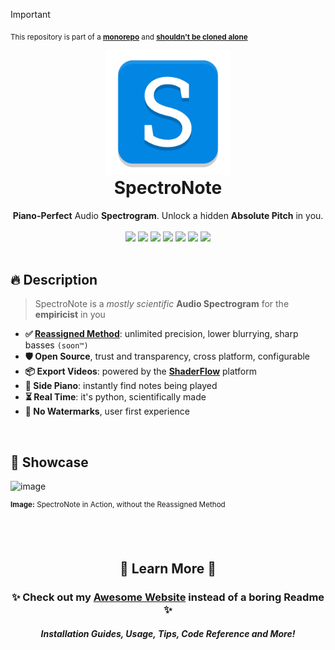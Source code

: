 > [!IMPORTANT]
> <sub>This repository is part of a [**monorepo**](https://github.com/BrokenSource/BrokenSource) and [**shouldn't be cloned alone**](https://brokensrc.dev/get/source)</sub>
<!-- PyPI Start -->
<div align="center">
  <a href="https://brokensrc.dev/spectronote"><img src="https://raw.githubusercontent.com/BrokenSource/SpectroNote/main/SpectroNote/Resources/Images/SpectroNote.png" width="200"></a>
  <h1 style="margin-top: 0">SpectroNote</h1>
  <b>Piano-Perfect</b> Audio <b>Spectrogram</b>. Unlock a hidden <b>Absolute Pitch</b> in you.
  <br>
  <br>
  <a href="https://pypi.org/project/spectronote/"><img src="https://img.shields.io/pypi/v/spectronote?label=PyPI&color=blue"></a>
  <a href="https://pypi.org/project/spectronote/"><img src="https://img.shields.io/pypi/dw/spectronote?label=Installs&color=blue"></a>
  <a href="https://github.com/BrokenSource/BrokenSource"><img src="https://img.shields.io/github/v/tag/BrokenSource/BrokenSource?label=GitHub&color=orange"></a>
  <a href="https://github.com/BrokenSource/SpectroNote/stargazers"><img src="https://img.shields.io/github/stars/BrokenSource/SpectroNote?label=Stars&style=flat&color=orange"></a>
  <a href="https://github.com/BrokenSource/SpectroNote/releases/"><img src="https://img.shields.io/github/v/release/BrokenSource/SpectroNote?label=Release&color=light-green"></a>
  <a href="https://github.com/BrokenSource/SpectroNote/releases/"><img src="https://img.shields.io/github/downloads/BrokenSource/SpectroNote/total?label=Downloads&color=light-green"></a>
  <a href="https://discord.gg/KjqvcYwRHm"><img src="https://img.shields.io/discord/1184696441298485370?label=Discord&style=flat&color=purple"></a>
</div>

<br>

## 🔥 Description

> SpectroNote is a _mostly scientific_ **Audio Spectrogram** for the **empiricist** in you

- **✅ [**Reassigned Method**](https://en.wikipedia.org/wiki/Reassignment_method)**: unlimited precision, lower blurrying, sharp basses `(soon™)`
- **🛡️ Open Source**, trust and transparency, cross platform, configurable
- **📦 Export Videos**: powered by the [**ShaderFlow**](https://github.com/BrokenSource/ShaderFlow) platform
- **🎹 Side Piano**: instantly find notes being played
- **⏳ Real Time**: it's python, scientifically made
- **🎨 No Watermarks**, user first experience

<br>

## 📸 Showcase

![image](https://github.com/BrokenSource/SpectroNote/assets/29046864/23d2ab9f-0c02-45bd-89f0-d8e57b7d112b)

<sup><b>Image:</b> SpectroNote in Action, without the Reassigned Method</sup>

<!-- Website end -->
<br><br><div align="center">
  <h2>🍁 Learn More 🍁</h2>
  <h3>✨ Check out my <a href="https://brokensrc.dev/get/"><b>Awesome Website</b></a> instead of a boring Readme ✨</h3>
  <h5>Installation Guides, Usage, Tips, Code Reference and More!</h5>
</div>
